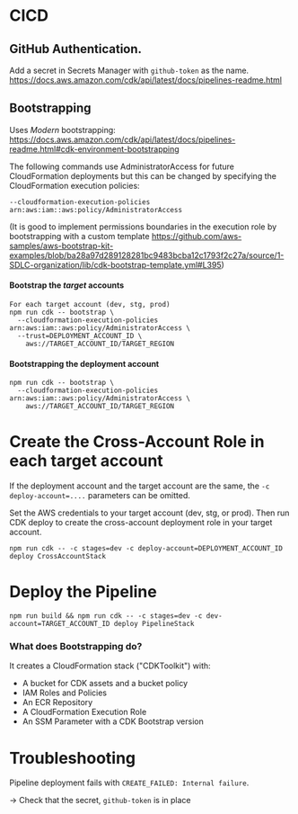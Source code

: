 # CICD

## GitHub Authentication.

Add a secret in Secrets Manager with `github-token` as the name.
https://docs.aws.amazon.com/cdk/api/latest/docs/pipelines-readme.html

## Bootstrapping
Uses _Modern_ bootstrapping: https://docs.aws.amazon.com/cdk/api/latest/docs/pipelines-readme.html#cdk-environment-bootstrapping

The following commands use AdministratorAccess for future CloudFormation deployments but this can be changed by specifying the CloudFormation execution policies:
```
--cloudformation-execution-policies arn:aws:iam::aws:policy/AdministratorAccess
```
(It is good to implement permissions boundaries in the execution role by bootstrapping with a custom template
https://github.com/aws-samples/aws-bootstrap-kit-examples/blob/ba28a97d289128281bc9483bcba12c1793f2c27a/source/1-SDLC-organization/lib/cdk-bootstrap-template.yml#L395)

#### Bootstrap the _target_ accounts
```
For each target account (dev, stg, prod)
npm run cdk -- bootstrap \
  --cloudformation-execution-policies arn:aws:iam::aws:policy/AdministratorAccess \
  --trust=DEPLOYMENT_ACCOUNT_ID \
    aws://TARGET_ACCOUNT_ID/TARGET_REGION
```

#### Bootstrapping the deployment account
```
npm run cdk -- bootstrap \
  --cloudformation-execution-policies arn:aws:iam::aws:policy/AdministratorAccess \
    aws://TARGET_ACCOUNT_ID/TARGET_REGION

```

# Create the Cross-Account Role in each target account
If the deployment account and the target account are the same, the `-c deploy-account=....` parameters can be omitted.

Set the AWS credentials to your target account (dev, stg, or prod).
Then run CDK deploy to create the cross-account deployment role in your target account.

```
npm run cdk -- -c stages=dev -c deploy-account=DEPLOYMENT_ACCOUNT_ID deploy CrossAccountStack
```

# Deploy the Pipeline

```
npm run build && npm run cdk -- -c stages=dev -c dev-account=TARGET_ACCOUNT_ID deploy PipelineStack
```

### What does Bootstrapping do?

It creates a CloudFormation stack ("CDKToolkit") with:

- A bucket for CDK assets and a bucket policy
- IAM Roles and Policies
- An ECR Repository
- A CloudFormation Execution Role
- An SSM Parameter with a CDK Bootstrap version

# Troubleshooting

Pipeline deployment fails with `CREATE_FAILED: Internal failure`.

-> Check that the secret, `github-token` is in place

